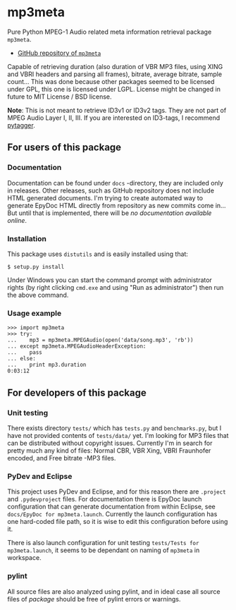 mp3meta
========

Pure Python MPEG-1 Audio related meta information retrieval package `mp3meta`.

 * [GitHub repository of `mp3meta`](http://github.com/Ciantic/mp3meta.git)

Capable of retrieving duration (also duration of VBR MP3 files, using XING and 
VBRI headers and parsing all frames), bitrate, average bitrate, sample count... 
This was done because other packages seemed to be licensed under GPL, this one 
is licensed under LGPL. License might be changed in future to MIT License / BSD 
license.

**Note**: This is not meant to retrieve ID3v1 or ID3v2 tags. They are not part
of MPEG Audio Layer I, II, III. If you are interested on ID3-tags, I recommend 
[pytagger](http://code.google.com/p/liquidx/wiki/pytagger).

## For users of this package

### Documentation

Documentation can be found under `docs` -directory, they are included only
in releases. Other releases, such as GitHub repository does not include HTML
generated documents. I'm trying to create automated way to generate EpyDoc
HTML directly from repository as new commits come in... But until that is 
implemented, there will be *no documentation available online*.

### Installation

This package uses `distutils` and is easily installed using that:

	$ setup.py install
	
Under Windows you can start the command prompt with administrator rights (by 
right clicking `cmd.exe` and using "Run as administrator") then run the above 
command.

### Usage example

    >>> import mp3meta
    >>> try:
    ...    mp3 = mp3meta.MPEGAudio(open('data/song.mp3', 'rb'))
    ... except mp3meta.MPEGAudioHeaderException:
    ...    pass
    ... else:
    ...    print mp3.duration
    0:03:12
    
## For developers of this package

### Unit testing

There exists directory `tests/` which has `tests.py` and `benchmarks.py`,
but I have not provided contents of `tests/data/` yet. I'm looking for MP3 files
that can be distributed without copyright issues. Currently I'm in search for
pretty much any kind of files: Normal CBR, VBR Xing, VBRI Fraunhofer encoded, 
and Free bitrate -MP3 files.

### PyDev and Eclipse

This project uses PyDev and Eclipse, and for this reason there are `.project` 
and `.pydevproject` files. For documentation there is EpyDoc launch
configuration that can generate documentation from within Eclipse, see
`docs/EpyDoc for mp3meta.launch`. Currently the launch configuration has one
hard-coded file path, so it is wise to edit this configuration before using it.

There is also launch configuration for unit testing `tests/Tests for 
mp3meta.launch`, it seems to be dependant on naming of `mp3meta` in workspace. 

### pylint

All source files are also analyzed using pylint, and in ideal case all source
files of *package* should be free of pylint errors or warnings.